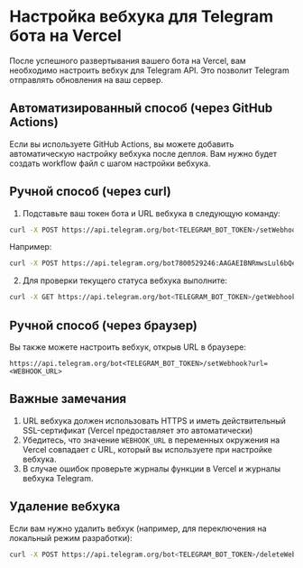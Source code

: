 # Настройка вебхука для Telegram бота на Vercel

После успешного развертывания вашего бота на Vercel, вам необходимо настроить вебхук для Telegram API. Это позволит Telegram отправлять обновления на ваш сервер.

## Автоматизированный способ (через GitHub Actions)

Если вы используете GitHub Actions, вы можете добавить автоматическую настройку вебхука после деплоя. Вам нужно будет создать workflow файл с шагом настройки вебхука.

## Ручной способ (через curl)

1. Подставьте ваш токен бота и URL вебхука в следующую команду:

```bash
curl -X POST https://api.telegram.org/bot<TELEGRAM_BOT_TOKEN>/setWebhook?url=<WEBHOOK_URL>
```

Например:

```bash
curl -X POST https://api.telegram.org/bot7800529246:AAGAEIBNRmwsLul6bQeGqi8yKHutIh6If2o/setWebhook?url=https://ark-seven.vercel.app/api/webhook
```

2. Для проверки текущего статуса вебхука выполните:

```bash
curl -X GET https://api.telegram.org/bot<TELEGRAM_BOT_TOKEN>/getWebhookInfo
```

## Ручной способ (через браузер)

Вы также можете настроить вебхук, открыв URL в браузере:

```
https://api.telegram.org/bot<TELEGRAM_BOT_TOKEN>/setWebhook?url=<WEBHOOK_URL>
```

## Важные замечания

1. URL вебхука должен использовать HTTPS и иметь действительный SSL-сертификат (Vercel предоставляет это автоматически)
2. Убедитесь, что значение `WEBHOOK_URL` в переменных окружения на Vercel совпадает с URL, который вы используете при настройке вебхука.
3. В случае ошибок проверьте журналы функции в Vercel и журналы вебхука Telegram.

## Удаление вебхука

Если вам нужно удалить вебхук (например, для переключения на локальный режим разработки):

```bash
curl -X POST https://api.telegram.org/bot<TELEGRAM_BOT_TOKEN>/deleteWebhook
``` 